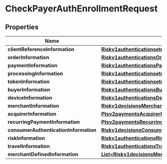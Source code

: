 
# CheckPayerAuthEnrollmentRequest

## Properties
Name | Type | Description | Notes
------------ | ------------- | ------------- | -------------
**clientReferenceInformation** | [**Riskv1authenticationsetupsClientReferenceInformation**](Riskv1authenticationsetupsClientReferenceInformation.md) |  |  [optional]
**orderInformation** | [**Riskv1authenticationsOrderInformation**](Riskv1authenticationsOrderInformation.md) |  |  [optional]
**paymentInformation** | [**Riskv1authenticationsPaymentInformation**](Riskv1authenticationsPaymentInformation.md) |  |  [optional]
**processingInformation** | [**Riskv1authenticationsetupsProcessingInformation**](Riskv1authenticationsetupsProcessingInformation.md) |  |  [optional]
**tokenInformation** | [**Riskv1authenticationsetupsTokenInformation**](Riskv1authenticationsetupsTokenInformation.md) |  |  [optional]
**buyerInformation** | [**Riskv1authenticationsBuyerInformation**](Riskv1authenticationsBuyerInformation.md) |  |  [optional]
**deviceInformation** | [**Riskv1authenticationsDeviceInformation**](Riskv1authenticationsDeviceInformation.md) |  |  [optional]
**merchantInformation** | [**Riskv1decisionsMerchantInformation**](Riskv1decisionsMerchantInformation.md) |  |  [optional]
**acquirerInformation** | [**Ptsv2paymentsAcquirerInformation**](Ptsv2paymentsAcquirerInformation.md) |  |  [optional]
**recurringPaymentInformation** | [**Ptsv2paymentsRecurringPaymentInformation**](Ptsv2paymentsRecurringPaymentInformation.md) |  |  [optional]
**consumerAuthenticationInformation** | [**Riskv1decisionsConsumerAuthenticationInformation**](Riskv1decisionsConsumerAuthenticationInformation.md) |  |  [optional]
**riskInformation** | [**Riskv1authenticationsRiskInformation**](Riskv1authenticationsRiskInformation.md) |  |  [optional]
**travelInformation** | [**Riskv1authenticationsTravelInformation**](Riskv1authenticationsTravelInformation.md) |  |  [optional]
**merchantDefinedInformation** | [**List&lt;Riskv1decisionsMerchantDefinedInformation&gt;**](Riskv1decisionsMerchantDefinedInformation.md) |  |  [optional]



